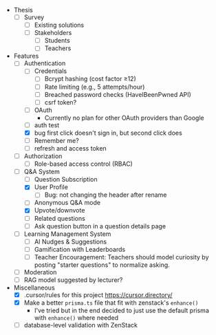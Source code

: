 - Thesis
    - [ ] Survey
        - [ ] Existing solutions
        - [ ] Stakeholders  
            - [ ] Students
            - [ ] Teachers
- Features
    - [ ] Authentication
        - [ ] Credentials
            - [ ] Bcrypt hashing (cost factor ≥12)
            - [ ] Rate limiting (e.g., 5 attempts/hour)
            - [ ] Breached password checks (HaveIBeenPwned API)
            - [ ] csrf token?
        - [ ] OAuth
            - Currently no plan for other OAuth providers than Google
        - [ ] auth test
        - [x] bug first click doesn't sign in, but second click does
        - [ ] Remember me?
        - [ ] refresh and access token
    - [ ] Authorization
        - [ ] Role-based access control (RBAC)
    - [ ] Q&A System
        - [ ] Question Subscription
        - [x] User Profile
            - [ ] Bug: not changing the header after rename
        - [ ] Anonymous Q&A mode
        - [x] Upvote/downvote
        - [ ] Related questions
        - [ ] Ask question button in a question details page
    - [ ] Learning Management System
        - [ ] AI Nudges & Suggestions
        - [ ] Gamification with Leaderboards
        - [ ] Teacher Encouragement: Teachers should model curiosity by posting "starter questions" to normalize asking.
    - [ ] Moderation
    - [ ] RAG model suggested by lecturer?

- Miscellaneous
    - [x] .cursor/rules for this project https://cursor.directory/
    - [x] Make a better `prisma.ts` file that fit with zenstack's `enhance()`
        - I've tried but in the end decided to just use the default prisma with `enhance()` where needed
    - [ ] database-level validation with ZenStack

